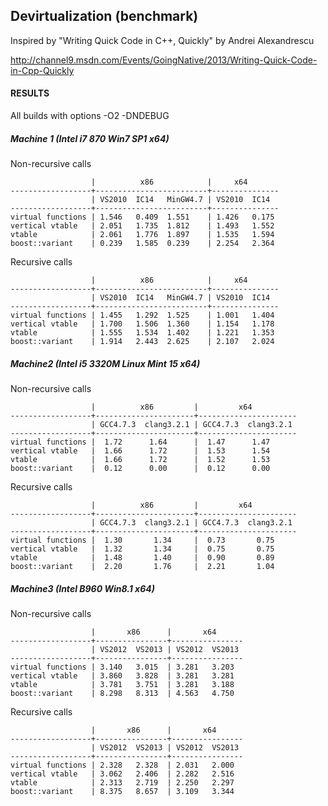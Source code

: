 ## Devirtualization (benchmark)

Inspired by "Writing Quick Code in C++, Quickly" by Andrei Alexandrescu

http://channel9.msdn.com/Events/GoingNative/2013/Writing-Quick-Code-in-Cpp-Quickly

#### RESULTS

All builds with options -O2 -DNDEBUG

##### Machine 1 (Intel i7 870 Win7 SP1 x64)

Non-recursive calls

                      |          x86            |     x64
    ------------------+-------------------------+---------------
                      | VS2010  IC14   MinGW4.7 | VS2010  IC14
    ------------------+-------------------------+---------------
    virtual functions | 1.546   0.409  1.551    | 1.426   0.175
    vertical vtable   | 2.051   1.735  1.812    | 1.493   1.552
    vtable            | 2.061   1.776  1.897    | 1.535   1.594
    boost::variant    | 0.239   1.585  0.239    | 2.254   2.364

Recursive calls

                      |          x86            |     x64
    ------------------+-------------------------+---------------
                      | VS2010  IC14   MinGW4.7 | VS2010  IC14
    ------------------+-------------------------+---------------
    virtual functions | 1.455   1.292  1.525    | 1.001   1.404
    vertical vtable   | 1.700   1.506  1.360    | 1.154   1.178
    vtable            | 1.555   1.534  1.402    | 1.221   1.353
    boost::variant    | 1.914   2.443  2.625    | 2.107   2.024

##### Machine2 (Intel i5 3320M Linux Mint 15 x64)

Non-recursive calls

                      |          x86         |         x64
    ------------------+----------------------+----------------------
                      | GCC4.7.3  clang3.2.1 | GCC4.7.3  clang3.2.1
    ------------------+----------------------+----------------------
    virtual functions |  1.72      1.64      |  1.47      1.47
    vertical vtable   |  1.66      1.72      |  1.53      1.54
    vtable            |  1.66      1.72      |  1.52      1.53
    boost::variant    |  0.12      0.00      |  0.12      0.00

Recursive calls

                      |          x86         |         x64
    ------------------+----------------------+----------------------
                      | GCC4.7.3  clang3.2.1 | GCC4.7.3  clang3.2.1
    ------------------+----------------------+----------------------
    virtual functions |  1.30       1.34     |  0.73       0.75
    vertical vtable   |  1.32       1.34     |  0.75       0.75
    vtable            |  1.48       1.40     |  0.90       0.89
    boost::variant    |  2.20       1.76     |  2.21       1.04

##### Machine3 (Intel B960 Win8.1 x64)

Non-recursive calls

                      |       x86      |       x64
    ------------------+----------------+----------------
                      | VS2012  VS2013 | VS2012  VS2013
    ------------------+----------------+----------------
    virtual functions | 3.140   3.015  | 3.281   3.203
    vertical vtable   | 3.860   3.828  | 3.281   3.281
    vtable            | 3.781   3.751  | 3.281   3.188
    boost::variant    | 8.298   8.313  | 4.563   4.750

Recursive calls

                      |       x86      |       x64
    ------------------+----------------+----------------
                      | VS2012  VS2013 | VS2012  VS2013
    ------------------+----------------+----------------
    virtual functions | 2.328   2.328  | 2.031   2.000
    vertical vtable   | 3.062   2.406  | 2.282   2.516
    vtable            | 2.313   2.719  | 2.250   2.297
    boost::variant    | 8.375   8.657  | 3.109   3.344
    
